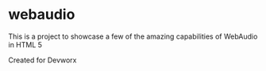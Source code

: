 # webaudio


This is a project to showcase a few of the amazing capabilities of WebAudio in HTML 5

Created for Devworx

